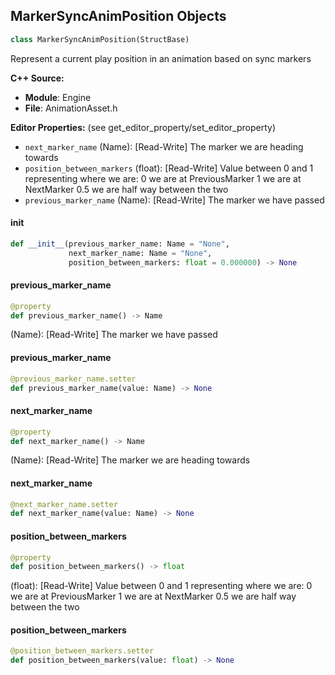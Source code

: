 ## MarkerSyncAnimPosition Objects

```python
class MarkerSyncAnimPosition(StructBase)
```

Represent a current play position in an animation
based on sync markers

**C++ Source:**

- **Module**: Engine
- **File**: AnimationAsset.h

**Editor Properties:** (see get_editor_property/set_editor_property)

- ``next_marker_name`` (Name):  [Read-Write] The marker we are heading towards
- ``position_between_markers`` (float):  [Read-Write] Value between 0 and 1 representing where we are:
        0   we are at PreviousMarker
        1   we are at NextMarker
        0.5 we are half way between the two
- ``previous_marker_name`` (Name):  [Read-Write] The marker we have passed

<a id="unreal.MarkerSyncAnimPosition.__init__"></a>

#### __init__

```python
def __init__(previous_marker_name: Name = "None",
             next_marker_name: Name = "None",
             position_between_markers: float = 0.000000) -> None
```

<a id="unreal.MarkerSyncAnimPosition.previous_marker_name"></a>

#### previous_marker_name

```python
@property
def previous_marker_name() -> Name
```

(Name):  [Read-Write] The marker we have passed

<a id="unreal.MarkerSyncAnimPosition.previous_marker_name"></a>

#### previous_marker_name

```python
@previous_marker_name.setter
def previous_marker_name(value: Name) -> None
```

<a id="unreal.MarkerSyncAnimPosition.next_marker_name"></a>

#### next_marker_name

```python
@property
def next_marker_name() -> Name
```

(Name):  [Read-Write] The marker we are heading towards

<a id="unreal.MarkerSyncAnimPosition.next_marker_name"></a>

#### next_marker_name

```python
@next_marker_name.setter
def next_marker_name(value: Name) -> None
```

<a id="unreal.MarkerSyncAnimPosition.position_between_markers"></a>

#### position_between_markers

```python
@property
def position_between_markers() -> float
```

(float):  [Read-Write] Value between 0 and 1 representing where we are:
      0   we are at PreviousMarker
      1   we are at NextMarker
      0.5 we are half way between the two

<a id="unreal.MarkerSyncAnimPosition.position_between_markers"></a>

#### position_between_markers

```python
@position_between_markers.setter
def position_between_markers(value: float) -> None
```

<a id="unreal.AnimExecutionContext"></a>